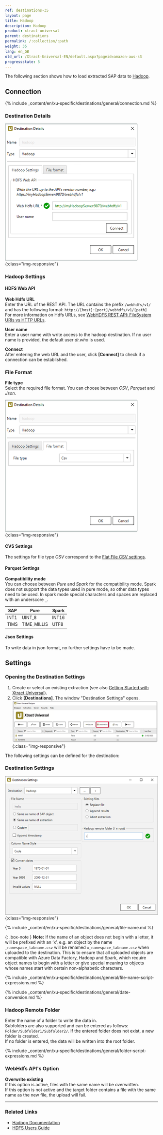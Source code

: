 ```yaml
---
ref: destinations-35
layout: page
title: Hadoop
description: Hadoop
product: xtract-universal
parent: destinations
permalink: /:collection/:path
weight: 35
lang: en_GB
old_url: /Xtract-Universal-EN/default.aspx?pageid=amazon-aws-s3
progressstate: 5
---
```


The following section shows how to load extracted SAP data to [Hadoop](https://hadoop.apache.org/).

## Connection

{% include _content/en/xu-specific/destinations/general/connection.md %}	 

### Destination Details

![XU_Hadoop_DestinationDetails](/img/content/xu/hadoop/hadoop-destination-details.png){:class="img-responsive"}

### Hadoop Settings

#### HDFS Web API

**Web Hdfs URL**<br>
Enter the URL of the REST API. The URL contains the prefix `/webhdfs/v1/`
and has the following format: `http://[host]:[port]/webhdfs/v1/[path]`<br>
For more information on Hdfs URLs, see [WebHDFS REST API: FileSystem URIs vs HTTP URLs](http://hadoop.apache.org/docs/r3.3.1/hadoop-project-dist/hadoop-hdfs/WebHDFS.html#FileSystem_URIs_vs_HTTP_URLs).

**User name**<br>
Enter a user name with write access to the hadoop destination.
If no user name is provided, the default user *dr.who* is used.

**Connect**<br>
After entering the web URL and the user, click **[Connect]** to check if a connection can be established.


### File Format

**File type**<br>
Select the required file format. You can choose between *CSV*, *Parquet* and *Json*.

![XU_Hadoop_DestinationDetails2](/img/content/xu/hadoop/hadoop-destination-details2.png){:class="img-responsive"}

#### CVS Settings

The settings for file type *CSV* correspond to the [Flat File CSV settings](./csv-flat-file).

#### Parquet Settings

**Compatibility mode**<br>
You can choose between *Pure* and *Spark* for the compatibility mode.
Spark does not support the data types used in pure mode, so other data types need to be used. In spark mode special characters and spaces are replaced with an underscore `_`.

| SAP | Pure | Spark |
|------|-------------|-------|
| INT1 | UINT_8 | INT16 |
| TIMS | TIME_MILLIS | UTF8 |

#### Json Settings

To write data in json format, no further settings have to be made.

## Settings

### Opening the Destination Settings
1. Create or select an existing extraction (see also [Getting Started with Xtract Universal](../getting-started/define-a-table-extraction)).
2. Click **[Destinations]**. The window "Destination Settings" opens.
![Destination-settings](/img/content/xu/xu_designer_destination.png){:class="img-responsive"}

The following settings can be defined for the destination:  

### Destination Settings

![XU_Hadoop_DestinationEinstellungen](/img/content/xu/hadoop/hadoop-destination-settings.png){:class="img-responsive"}

{% include _content/en/xu-specific/destinations/general/file-name.md %}

{: .box-note }
**Note:** If the name of an object does not begin with a letter, it will be prefixed with an ‘x’, e.g. an object by the name `_namespace_tabname.csv` will be renamed `x_namespace_tabname.csv` when uploaded to the destination.
This is to ensure that all uploaded objects are compatible with Azure Data Factory, Hadoop and Spark, which require object names to begin with a letter or give special meaning to objects whose names start with certain non-alphabetic characters. 

{% include _content/en/xu-specific/destinations/general/file-name-script-expressions.md %}

{% include _content/en/xu-specific/destinations/general/date-conversion.md %}

### Hadoop Remote Folder

Enter the name of a folder to write the data in.<br>
Subfolders are also supported and can be entered as follows: `Folder/Subfolder1/Subfolder2/`. 
If the entered folder does not exist, a new folder is created.<br>
If no folder is entered, the data will be written into the root folder.

{% include _content/en/xu-specific/destinations/general/folder-script-expressions.md %}

### WebHdfs API's Option

**Overwrite existing**<br>
If this option is active, files with the same name will be overwritten.<br>
If this option is not active and the target folder contains a file with the same name as the new file, the upload will fail.

*****
### Related Links
- [Hadoop Documentation](http://hadoop.apache.org/docs/r3.3.1/index.html)
- [HDFS Users Guide](http://hadoop.apache.org/docs/r3.3.1/hadoop-project-dist/hadoop-hdfs/HdfsUserGuide.html)
